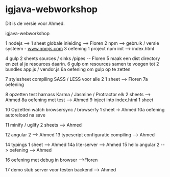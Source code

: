 # igjava-webworkshop

Dit is de versie voor Ahmed.

igjava-webworkshop

1 nodejs --> 1 sheet globale inleiding --> Floren
2 npm --> gebruik / versie systeem - www.npmjs.com 
3 oefening 1 project npm init --> index.html

4 gulp 2 sheets sources / sinks /pipes -- Floren
5 maak een dist directory en zet al je resources daarin.
6 gulp om resources samen te voegen tot 2 bundles app.js / vendor.js
6a oefening om gulp op te zetten

7 stylesheet compiling SASS / LESS voor alle 2 1 sheet --> Floren
7a oefening

8 opzetten test harnass Karma / Jasmine / Protractor elk 2 sheets --> Ahmed
8a oefening met test --> Ahmed
9 inject into index.html 1 sheet

10 Opzetten watch browsersync / browserfy 1 sheet -> Ahmed
10a oefening autoreload na save

11 minify / uglify 2 sheets --> Ahmed

12 angular 2 --> Ahmed
13 typescript configuratie compiling --> Ahmed

14 typings 1 sheet --> Ahmed
14a lite-server --> Ahmed
15 hello angular 2 --> oefening --> Ahmed

16 oefening met debug in browser -->Floren

17 demo stub server voor testen backend  --> Ahmed







